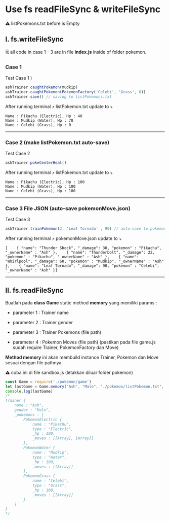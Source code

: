 # Use fs readFileSync & writeFileSync

:warning: listPokemons.txt before is Empty



## I. fs.writeFileSync

:spiral_notepad: all code in case 1 - 3 are in file **index.js** inside of folder pokemon.

### Case 1

Test Case 1 )

```jsx
ashTrainer.caughtPokemon(mudkip)
ashTrainer.caughtPokemon(PokemonFactory('Celebi', 'Grass', 0))
ashTrainer.save() // saving to listPokemons.txt
```

After running terminal ⤴️ listPokemon.txt update to ⤵️

```
Name : Pikachu (Electric), Hp : 40
Name : Mudkip (Water), Hp : 70
Name : Celebi (Grass), Hp : 0
```





---

### Case 2 (make listPokemon.txt auto-save)

Test Case 2

```jsx
ashTrainer.pokeCenterHeal()
```

After running terminal ⤴️ listPokemon.txt update to ⤵️

```
Name : Pikachu (Electric), Hp : 100
Name : Mudkip (Water), Hp : 100
Name : Celebi (Grass), Hp : 100
```





---

### Case 3 File JSON (auto-save pokemonMove.json)

Test Case 3

```jsx
ashTrainer.trainPokemon(2, 'Leaf Tornado' , 90) // auto-save to pokemonMove.json
```

After running terminal ⤴️ pokemonMove.json update to ⤵️

```
[    { "name": "Thunder Shock", "_damage": 30, "pokemon" : "Pikachu", "_ownerName" : "Ash" },    { "name": "Thunderbolt", "_damage": 22, "pokemon" : "Pikachu", "_ownerName" : "Ash" },    { "name": "Whirlpool", "_damage": 60, "pokemon" : "Mudkip", "_ownerName" : "Ash" },    { "name": "Leaf Tornado", "_damage": 90, "pokemon" : "Celebi", "_ownerName" : "Ash" }]
```





---



## II. fs.readFileSync

Buatlah pada **class Game** static method **memory** yang memiliki params : 

- parameter 1 : Trainer name 

- parameter 2 : Trainer gender 

- parameter 3 : Trainer Pokemons (file path) 

- parameter 4 : Pokemon Moves (file path) 
  (pastikan pada file game.js sudah require Trainer, PokemonFactory dan Move)

  

**Method memory** ini akan membuild instance Trainer, Pokemon dan Move sesuai dengan file pathnya.



:warning: coba ini di file sandbox.js (letakkan diluar folder pokemon)

```jsx
const Game = require('./pokemon/game')
let lastGame = Game.memory("Ash", "Male", "./pokemon/listPokemon.txt", "./pokemon/pokemonMove.json")
console.log(lastGame)
/*
Trainer {
    name : "Ash",
    gender : "Male",
    _pokemons : [
        PokemonElectric {
            name : "Pikachu",
            type : "Electric",
            _hp : 100,
            _moves : [[Array], [Array]]
        },
        PokemonWater {
            name : "Mudkip",
            type : "Water",
            _hp : 100,
            _moves : [[Array]]
        },
        PokemonGrass {
            name : "Celebi",
            type : "Grass",
            _hp : 100,
            _moves : [[Array]]
        }
    ]
}
*/
```